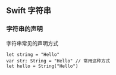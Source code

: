 ## Swift 字符串

### 字符串的声明
字符串常见的声明方式
```
let string = "Hello"
var str: String = "Hello" // 常用这种方式
let hello = String("Hello")
```










